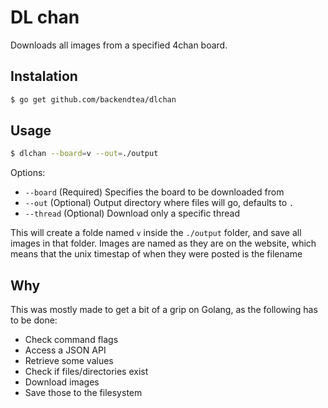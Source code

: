 # DL chan

Downloads all images from a specified 4chan board.


## Instalation

```bash
$ go get github.com/backendtea/dlchan
```
## Usage

```bash
$ dlchan --board=v --out=./output
```

Options:
* `--board` (Required) Specifies the board to be downloaded from
* `--out` (Optional) Output directory where files will go, defaults to `.`
* `--thread` (Optional) Download only a specific thread

This will create a folde named `v` inside the `./output` folder, and save all images in that folder.
Images are named as they are on the website, which means that the unix timestap of when they were posted is the filename

## Why

This was mostly made to get a bit of a grip on Golang, as the following has to be done:

* Check command flags
* Access a JSON API
* Retrieve some values
* Check if files/directories exist
* Download images
* Save those to the filesystem
